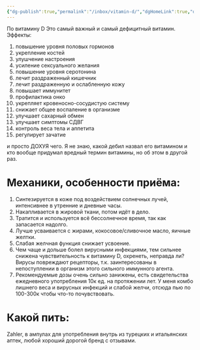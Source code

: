 ```yaml
---
{"dg-publish":true,"permalink":"/inbox/vitamin-d/","dgHomeLink":true,"dgPassFrontmatter":false}
---
```


По витамину D
Это самый важный и самый дефицитный витамин. Эффекты:
1.	повышение уровня половых гормонов
2.	укрепление костей
3.	улушчение настроения
4.	усиление сексуального желания
5.	повышение уровня серотонина
6.	лечит раздраженный кишечник
7.	лечит раздраженную и ослабленную кожу
8.	повышает иммунитет
9.	профилактика онко
10.	укрепляет кровеносно-сосудистую систему
11.	снижает общее воспаление в организме
12.	улучшает сахарный обмен
13.	улучшает симптомы СДВГ
14.	контроль веса тела и аппетита
15.	регулирует зачатие

и просто ДОХУЯ чего. Я не знаю, какой дебил назвал его витамином и кто вообще придумал вредный термин витамины, но об этом в другой раз.

# Механики, особенности приёма:
1.	Синтезируется в коже под воздействием солнечных лучей, интенсивнее в утренние и дневные часы.
2.	Накапливается в жировой ткани, потом идёт в дело.
3.	Тратится и используется всё бессолнечное время, так как запасается надолго.
4.	Лучше усваивается с жирами, кокосовое/сливочное масло, яичные желтки.
5.	Слабая желчная функция снижает усвоение.
6.	Чем чаще и дольше болел вирусными инфекциями, тем сильнее снижена чувствительность к витамину D, охренеть, неправда ли? Вирусы повреждают рецепторы, т.к. заинтересованы в непоступлении в организм этого сильного иммунного агента.
7.	Рекомендуемые дозы очень сильно занижены, есть свидетельства ежедневного употребления 10к ед. на протяжении лет. У меня комбо лишнего веса и вирусных инфекций и слабой желчи, отсюда пью по 100-300к чтобы что-то почувствовать.

# Какой пить:
Zahler, в ампулах для употребления внутрь из турецких и итальянских аптек, любой хороший дорогой бренд с
отзывами.